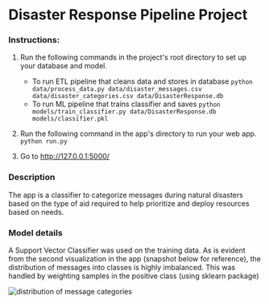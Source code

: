 # Disaster Response Pipeline Project

### Instructions:
1. Run the following commands in the project's root directory to set up your database and model.

    - To run ETL pipeline that cleans data and stores in database
        `python data/process_data.py data/disaster_messages.csv data/disaster_categories.csv data/DisasterResponse.db`
    - To run ML pipeline that trains classifier and saves
        `python models/train_classifier.py data/DisasterResponse.db models/classifier.pkl`

2. Run the following command in the app's directory to run your web app.
    `python run.py`

3. Go to http://127.0.0.1:5000/

### Description
The app is a classifier to categorize messages during natural disasters based on the type of aid required to help prioritize and deploy resources based on needs.

### Model details
A Support Vector Classifier was used on the training data. As is evident from the second visualization in the app (snapshot below for reference), the distribution of messages into classes is highly imbalanced. This was handled by weighting samples in the positive class (using sklearn package)

![distribution of message categories][message_category_graph]

[message_category_graph]: ./message_category.png "Logo Title Text 2"
